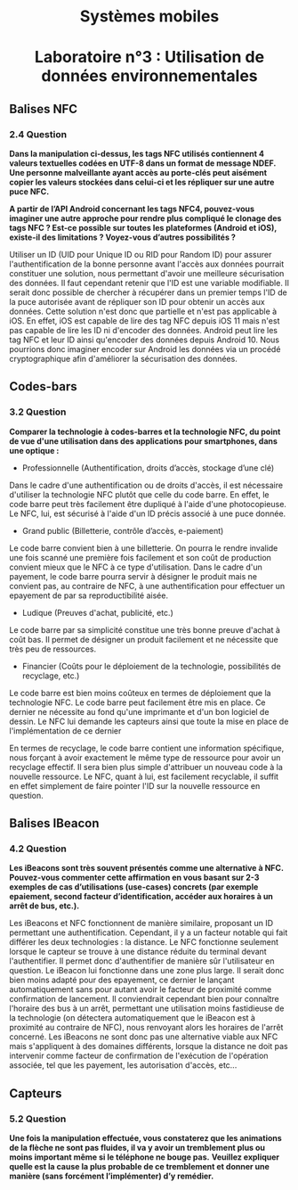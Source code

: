 # <center> Systèmes mobiles
# <center> Laboratoire n°3 : Utilisation de données environnementales

## Balises NFC


### 2.4 Question
**Dans la manipulation ci-dessus, les tags NFC utilisés contiennent 4 valeurs textuelles codées en UTF-8 dans un format de message NDEF. Une personne malveillante ayant accès au porte-clés peut aisément copier les valeurs stockées dans celui-ci et les répliquer sur une autre puce NFC.**

**A partir de l’API Android concernant les tags NFC4, pouvez-vous imaginer une autre approche pour rendre plus compliqué le clonage des tags NFC ? Est-ce possible sur toutes les plateformes (Android et iOS), existe-il des limitations ? Voyez-vous d’autres possibilités ?**

Utiliser un ID (UID pour Unique ID ou RID pour Random ID) pour assurer l'authentification de la bonne personne avant l'accès aux données pourrait constituer une solution, nous permettant d'avoir une meilleure sécurisation des données. Il faut cependant retenir que l'ID est une variable modifiable. Il serait donc possible de chercher à récupérer dans un premier temps l'ID de la puce autorisée avant de répliquer son ID pour obtenir un accès aux données. Cette solution n'est donc que partielle et n'est pas applicable à iOS. En effet, iOS est capable de lire des tag NFC depuis iOS 11 mais n'est pas capable de lire les ID ni d'encoder des données. Android peut lire les tag NFC et leur ID ainsi qu'encoder des données depuis Android 10. Nous pourrions donc imaginer encoder sur Android les données via un procédé cryptographique afin d'améliorer la sécurisation des données.

## Codes-bars

### 3.2 Question
**Comparer la technologie à codes-barres et la technologie NFC, du point de vue d'une utilisation dans des applications pour smartphones, dans une optique :**
- Professionnelle (Authentification, droits d’accès, stockage d’une clé)

Dans le cadre d'une authentification ou de droits d'accès, il est nécessaire d'utiliser la technologie NFC plutôt que celle du code barre. En effet, le code barre peut très facilement être dupliqué à l'aide d'une photocopieuse. Le NFC, lui, est sécurisé à l'aide d'un ID précis associé à une puce donnée.

-  Grand public (Billetterie, contrôle d’accès, e-paiement)

Le code barre convient bien à une billetterie. On pourra le rendre invalide une fois scanné une première fois facilement et son coût de production convient mieux que le NFC à ce type d'utilisation. Dans le cadre d'un payement, le code barre pourra servir à désigner le produit mais ne convient pas, au contraire de NFC, à une authentification pour effectuer un epayement de par sa reproductibilité aisée.

-  Ludique (Preuves d'achat, publicité, etc.)

Le code barre par sa simplicité constitue une très bonne preuve d'achat à coût bas. Il permet de désigner un produit facilement et ne nécessite que très peu de ressources.


-  Financier (Coûts pour le déploiement de la technologie, possibilités de recyclage, etc.)

Le code barre est bien moins coûteux en termes de déploiement que la technologie NFC. Le code barre peut facilement être mis en place. Ce dernier ne nécessite au fond qu'une imprimante et d'un bon logiciel de dessin. Le NFC lui demande les capteurs ainsi que toute la mise en place de l'implémentation de ce dernier

En termes de recyclage, le code barre contient une information spécifique, nous forçant à avoir exactement le même type de ressource pour avoir un recyclage effectif. Il sera bien plus simple d'attribuer un nouveau code à la nouvelle ressource. Le NFC, quant à lui, est facilement recyclable, il suffit en effet simplement de faire pointer l'ID sur la nouvelle ressource en question.

## Balises IBeacon

### 4.2 Question
**Les iBeacons sont très souvent présentés comme une alternative à NFC. Pouvez-vous commenter cette affirmation en vous basant sur 2-3 exemples de cas d’utilisations (use-cases) concrets (par exemple epaiement, second facteur d’identification, accéder aux horaires à un arrêt de bus, etc.).**

Les iBeacons et NFC fonctionnent de manière similaire, proposant un ID permettant une authentification. Cependant, il y a un facteur notable qui fait différer les deux technologies : la distance. Le NFC fonctionne seulement lorsque le capteur se trouve à une distance réduite du terminal devant l'authentifier. Il permet donc d'authentifier de manière sûr l'utilisateur en question. Le iBeacon lui fonctionne dans une zone plus large. Il serait donc bien moins adapté pour des epayement, ce dernier le lançant automatiquement sans pour autant avoir le facteur de proximité comme confirmation de lancement.
Il conviendrait cependant bien pour connaître l'horaire des bus à un arrêt, permettant une utilisation moins fastidieuse de la technologie (on détectera automatiquement que le iBeacon est à proximité au contraire de NFC), nous renvoyant alors les horaires de l'arrêt concerné.
Les iBeacons ne sont donc pas une alternative viable aux NFC mais s'appliquent à des domaines différents, lorsque la distance ne doit pas intervenir comme facteur de confirmation de l'exécution de l'opération associée, tel que les payement, les autorisation d'accès, etc...

## Capteurs

### 5.2 Question
**Une fois la manipulation effectuée, vous constaterez que les animations de la flèche ne sont pas fluides, il va y avoir un tremblement plus ou moins important même si le téléphone ne bouge pas.**
**Veuillez expliquer quelle est la cause la plus probable de ce tremblement et donner une manière (sans forcément l’implémenter) d’y remédier.**
